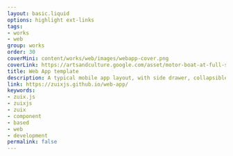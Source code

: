 ```yaml
---
layout: basic.liquid
options: highlight ext-links
tags:
- works
- web
group: works
order: 30
coverMini: content/works/web/images/webapp-cover.png
coverLink: https://artsandculture.google.com/asset/motor-boat-at-full-speed/GgH_mLiomwtBDA
title: Web App template
description: A typical mobile app layout, with side drawer, collapsible header, Material Design UI.
link: https://zuixjs.github.io/web-app/
keywords:
- zuix.js
- zuixjs
- zuix
- component
- based
- web
- development
permalink: false
---
```

